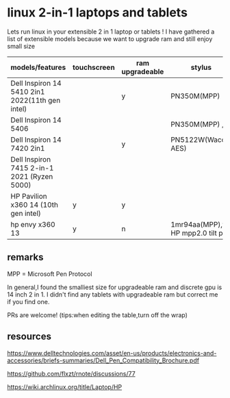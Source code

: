 # linux 2-in-1 laptops and tablets
Lets run linux in your extensible 2 in 1 laptop or tablets ! I have gathered a list of extensible models because we want to upgrade ram and still enjoy small size

|  models/features                                | touchscreen | ram upgradeable | stylus             | flip detect | fingerprint | suspend | other hardwares | linux version | gpu         | guides,service manual                                                           |
|-------------------------------------------------|-------------|-----------------|--------------------|-------------|-------------|---------|-----------------|---------------|-------------|---------------------------------------------------------------------------------|
| Dell Inspiron 14 5410 2in1 2022(11th gen intel) |             | y               | PN350M(MPP)        |             |             |         |                 |               | MX350,intel |                                                                                 |
| Dell Inspiron 14 5406                           |             |                 | PN350M(MPP) , y    | y           |             |         |                 |               |             | [yt](https://www.youtube.com/watch?v=qvpNVb6mK6)                                |
| Dell Inspiron 14 7420 2in1                      |             | y               | PN5122W(Wacom AES) |             |             |         |                 |               |             |                                                                                 |
| Dell Inspiron 7415 2-in-1 2021 (Ryzen 5000)     |             |                 |                    |             |             |         |                 |               |             | [gist guide](https://gist.github.com/adil192/2a5d3e9227133afc5b8ac7a54ef477c7 ) |
| HP Pavilion x360 14 (10th gen intel)            | y           | y               |                    |             |             |         |                 |               | MX130,intel |                                                                                 |
| hp envy x360 13                                 | y           | n               | 1mr94aa(MPP),y <br> HP mpp2.0 tilt pen     | n           |             | n       |                 |               | amd         |                                                                                 |


## remarks
MPP = Microsoft Pen Protocol


In general,I found the smalliest size for upgradeable ram and discrete gpu is 14 inch 2 in 1. I didn't find any tablets with upgradeable ram but correct me if you find one.


PRs are welcome! (tips:when editing the table,turn off the wrap)

## resources
https://www.delltechnologies.com/asset/en-us/products/electronics-and-accessories/briefs-summaries/Dell_Pen_Compatibility_Brochure.pdf


https://github.com/flxzt/rnote/discussions/77

https://wiki.archlinux.org/title/Laptop/HP


